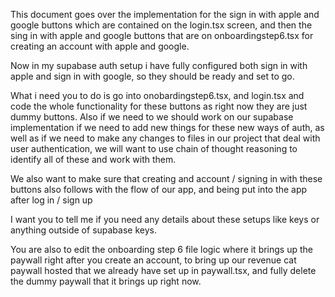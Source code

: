 This document goes over the implementation for the sign in with apple and google buttons which are contained on the login.tsx screen, and then the sing in with apple and google buttons that are on onboardingstep6.tsx for creating an account with apple and google.

Now in my supabase auth setup i have fully configured both sign in with apple and sign in with google, so they should be ready and set to go.

What i need you to do is go into onobardingstep6.tsx, and login.tsx and code the whole functionality for these buttons as right now they are just dummy buttons. Also if we need to we should work on our supabase implementation if we need to add new things for these new ways of auth, as well as if we need to make any changes to files in our project that deal with user authentication, we will want to use chain of thought reasoning to identify all of these and work with them. 

We also want to make sure that creating and account / signing in with these buttons also follows with the flow of our app, and being put into the app after log in / sign up

I want you to tell me if you need any details about these setups like keys or anything outside of supabase keys. 

You are also to edit the onboarding step 6 file logic where it brings up the paywall right after you create an account, to bring up our revenue cat paywall hosted that we already have set up in paywall.tsx, and fully delete the dummy paywall that it brings up right now. 